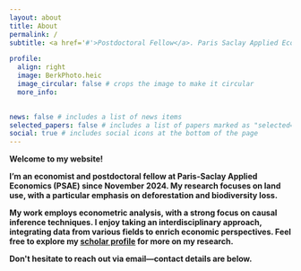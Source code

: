 ```yaml
---
layout: about
title: About
permalink: /
subtitle: <a href='#'>Postdoctoral Fellow</a>. Paris Saclay Applied Economics (PSAE). Université Paris-Saclay.

profile:
  align: right
  image: BerkPhoto.heic
  image_circular: false # crops the image to make it circular
  more_info: 
  

news: false # includes a list of news items
selected_papers: false # includes a list of papers marked as "selected={true}"
social: true # includes social icons at the bottom of the page
---
```


<strong> Welcome to my website! <strong> 

I’m an economist and postdoctoral fellow at Paris-Saclay Applied Economics (PSAE) since November 2024. My research focuses on land use, with a particular emphasis on deforestation and biodiversity loss.  

My work employs econometric analysis, with a strong focus on causal inference techniques. I enjoy taking an interdisciplinary approach, integrating data from various fields to enrich economic perspectives. Feel free to explore my [scholar profile](https://scholar.google.com/citations?user=8PtkCrEAAAAJ&hl=en&oi=ao) for more on my research. 

Don't hesitate to reach out via email—contact details are below.
